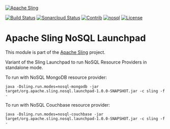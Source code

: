 [![Apache Sling](https://sling.apache.org/res/logos/sling.png)](https://sling.apache.org)

&#32;[![Build Status](https://ci-builds.apache.org/job/Sling/job/modules/job/sling-org-apache-sling-nosql-launchpad/job/master/badge/icon)](https://ci-builds.apache.org/job/Sling/job/modules/job/sling-org-apache-sling-nosql-launchpad/job/master/)&#32;[![Sonarcloud Status](https://sonarcloud.io/api/project_badges/measure?project=apache_sling-org-apache-sling-nosql-launchpad&metric=alert_status)](https://sonarcloud.io/dashboard?id=apache_sling-org-apache-sling-nosql-launchpad)&#32;[![Contrib](https://sling.apache.org/badges/status-contrib.svg)](https://github.com/apache/sling-aggregator/blob/master/docs/status/contrib.md)&#32;[![nosql](https://sling.apache.org/badges/group-nosql.svg)](https://github.com/apache/sling-aggregator/blob/master/docs/groups/nosql.md) [![License](https://img.shields.io/badge/License-Apache%202.0-blue.svg)](https://www.apache.org/licenses/LICENSE-2.0)

# Apache Sling NoSQL Launchpad

This module is part of the [Apache Sling](https://sling.apache.org) project.

Variant of the Sling Launchpad to run NoSQL Resource Providers in standalone mode.

To run with NoSQL MongoDB resource provider:

```
java -Dsling.run.modes=nosql-mongodb -jar target/org.apache.sling.nosql.launchpad-1.0.0-SNAPSHOT.jar -c sling -f -
```

To run with NoSQL Couchbase resource provider:

```
java -Dsling.run.modes=nosql-couchbase -jar target/org.apache.sling.nosql.launchpad-1.0.0-SNAPSHOT.jar -c sling -f -
```
